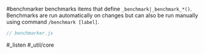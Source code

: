 #benchmarker benchmarks items that define `_benchmark|_benchmark_*()`. Benchmarks are run automatically on changes but can also be run manually using command `/benchmark [label]`.

```js_removed:benchmarker.js
// benchmarker.js
```

<p> #_listen #_util/core </p>